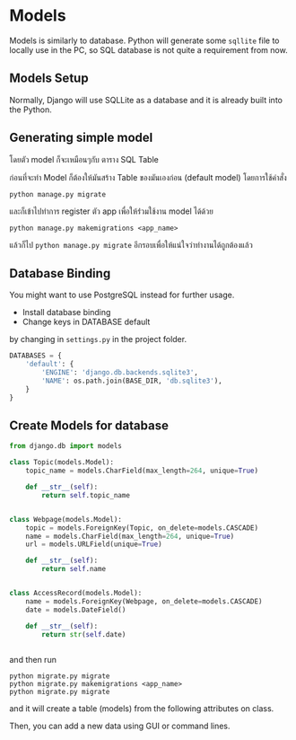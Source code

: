 # Models
Models is similarly to database. Python will generate some `sqllite` file to locally use in the PC, so SQL database is not quite a requirement from now. 

## Models Setup
Normally, Django will use SQLLite as a database and it is already built into the Python.

## Generating simple model
โดยตัว model ก็จะเหมือนๆกับ ตาราง SQL Table 

ก่อนที่จะทำ Model ก็ต้องให้มันสร้าง Table ของมันเองก่อน (default model) โดยการใช้คำสั่ง

```
python manage.py migrate
```

และก็เข้าไปทำการ register ตัว app เพื่อให้ร่่วมใช้งาน model ได้ด้วย
```
python manage.py makemigrations <app_name>
```

แล้วก็ไป `python manage.py migrate` อีกรอบเพื่อให้แน่ใจว่าทำงานได้ถูกต้องแล้ว

## Database Binding
You might want to use PostgreSQL instead for further usage. 

- Install database binding
- Change keys in DATABASE default

by changing in `settings.py` in the project folder.
```python
DATABASES = {
    'default': {
        'ENGINE': 'django.db.backends.sqlite3',
        'NAME': os.path.join(BASE_DIR, 'db.sqlite3'),
    }
}
```

## Create Models for database
```python
from django.db import models

class Topic(models.Model):
    topic_name = models.CharField(max_length=264, unique=True)

    def __str__(self):
        return self.topic_name


class Webpage(models.Model):
    topic = models.ForeignKey(Topic, on_delete=models.CASCADE)
    name = models.CharField(max_length=264, unique=True)
    url = models.URLField(unique=True)

    def __str__(self):
        return self.name


class AccessRecord(models.Model):
    name = models.ForeignKey(Webpage, on_delete=models.CASCADE)
    date = models.DateField()

    def __str__(self):
        return str(self.date)
        
```

and then run
```
python migrate.py migrate
python migrate.py makemigrations <app_name>
python migrate.py migrate
```
and it will create a table (models) from the following attributes on class.

Then, you can add a new data using GUI or command lines.
